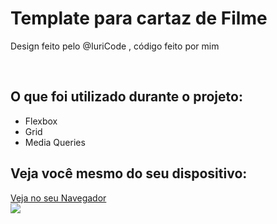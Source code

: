 <h1>Template para cartaz de Filme</h1>
<p>Design feito pelo @IuriCode , código feito por mim</p>
<br />

<h2>O que foi utilizado durante o projeto:</h2>

<ul>
  <li>Flexbox</li>
  <li>Grid</li>
  <li>Media Queries</li>
</ul>

<h2>Veja você mesmo do seu dispositivo: </h2>
<a href="http://pedromakaveli.github.io/Loki">Veja no seu Navegador</a>

<br />


<img src="https://i.imgur.com/5SZVPBo.png"/>
